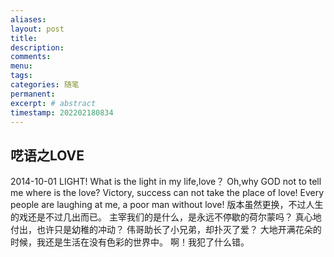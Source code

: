 ```yaml
---
aliases:
layout: post
title:
description:
comments:
menu:
tags: 
categories: 随笔
permanent: 
excerpt: # abstract
timestamp: 202202180834
---
```


## 呓语之LOVE

2014-10-01 
LIGHT!
What is the light in my life,love？
Oh,why GOD not to tell me where is the love?
Victory, success can not take the place of love!
Every people are laughing at me, a poor man without love!
版本虽然更换，不过人生的戏还是不过几出而已。
主宰我们的是什么，是永远不停歇的荷尔蒙吗？
真心地付出，也许只是幼稚的冲动？
伟哥助长了小兄弟，却扑灭了爱？
大地开满花朵的时候，我还是生活在没有色彩的世界中。
啊！我犯了什么错。
